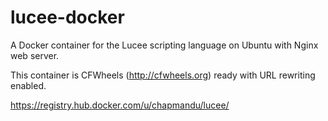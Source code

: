 # lucee-docker
A Docker container for the Lucee scripting language on Ubuntu with Nginx web server.

This container is CFWheels (http://cfwheels.org) ready with URL rewriting enabled.

https://registry.hub.docker.com/u/chapmandu/lucee/
